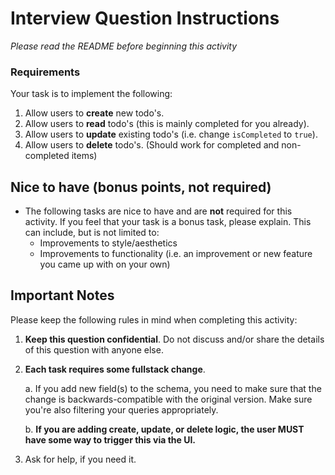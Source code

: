 # Interview Question Instructions

_Please read the README before beginning this activity_

### Requirements

Your task is to implement the following:

1. Allow users to **create** new todo's.
2. Allow users to **read** todo's (this is mainly completed for you already).
3. Allow users to **update** existing todo's (i.e. change `isCompleted` to `true`).
4. Allow users to **delete** todo's. (Should work for completed and non-completed items)

## Nice to have (bonus points, not required)

- The following tasks are nice to have and are **not** required for this activity. If you feel that your task is a bonus task, please explain. This can include, but is not limited to:
  - Improvements to style/aesthetics
  - Improvements to functionality (i.e. an improvement or new feature you came up with on your own)

## Important Notes

Please keep the following rules in mind when completing this activity:

1. **Keep this question confidential**. Do not discuss and/or share the details of this question with anyone else.
2. **Each task requires some fullstack change**.

   a. If you add new field(s) to the schema, you need to make sure that the change is backwards-compatible with the original version. Make sure you're also filtering your queries appropriately.

   b. **If you are adding create, update, or delete logic, the user MUST have some way to trigger this via the UI.**

3. Ask for help, if you need it.
